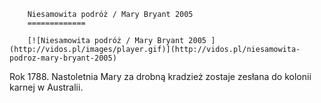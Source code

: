 
        Niesamowita podróż / Mary Bryant 2005 
        =============
        
        [![Niesamowita podróż / Mary Bryant 2005 ](http://vidos.pl/images/player.gif)](http://vidos.pl/niesamowita-podroz-mary-bryant-2005)
        
        
 Rok 1788. Nastoletnia Mary za drobną kradzież zostaje zesłana do kolonii karnej w Australii.
    
